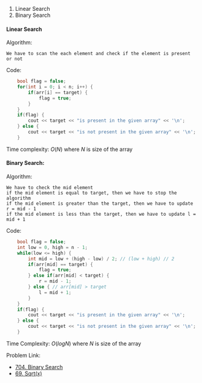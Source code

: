 1. Linear Search
2. Binary Search

#### Linear Search

Algorithm:

	We have to scan the each element and check if the element is present or not

Code:

```cpp
	bool flag = false;
	for(int i = 0; i < n; i++) {
		if(arr[i] == target) {
			flag = true;
		}
	}
	if(flag) {
		cout << target << "is present in the given array" << '\n';
	} else {
		cout << target << "is not present in the given array" << '\n';
	}
```

Time complexity: $O(N)$ where $N$ is size of the array

#### Binary Search:

Algorithm:

	We have to check the mid element 
	if the mid element is equal to target, then we have to stop the algorithm 
	if the mid element is greater than the target, then we have to update r = mid - 1
	if the mid element is less than the target, then we have to update l = mid + 1

Code:

```cpp
	bool flag = false;
	int low = 0, high = n - 1;
	while(low <= high) {
		int mid = low + (high - low) / 2; // (low + high) // 2
		if(arr[mid] == target) {
			flag = true;
		} else if(arr[mid] < target) {
			r = mid - 1;
		} else { // arr[mid] > target
			l = mid + 1;
		}
	}
	if(flag) {
		cout << target << "is present in the given array" << '\n';
	} else {
		cout << target << "is not present in the given array" << '\n';
	}
```

Time Complexity: $O(logN)$ where $N$ is size of the array

Problem Link:
- [704. Binary Search](https://leetcode.com/problems/binary-search/description/)
- [69. Sqrt(x)](https://leetcode.com/problems/sqrtx/)







